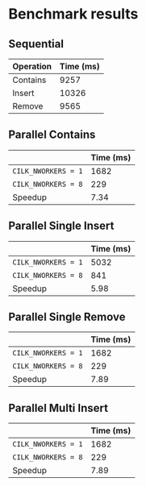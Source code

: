 # Benchmark results

## Sequential 

| Operation | Time (ms) |
| ------------- | ------------- | 
| Contains | 9257 |
| Insert | 10326 |
| Remove | 9565 |

## Parallel Contains

| | Time (ms) | 
| ------------- | ------------- |
| `CILK_NWORKERS = 1` | 1682 |
| `CILK_NWORKERS = 8` | 229 |
| Speedup | 7.34 |

## Parallel Single Insert

| | Time (ms) | 
| ------------- | ------------- |
| `CILK_NWORKERS = 1` | 5032 |
| `CILK_NWORKERS = 8` | 841 |
| Speedup | 5.98 |

## Parallel Single Remove

| | Time (ms) | 
| ------------- | ------------- |
| `CILK_NWORKERS = 1` | 1682 |
| `CILK_NWORKERS = 8` | 229 |
| Speedup | 7.89 | 7.34 |

## Parallel Multi Insert

| | Time (ms) | 
| ------------- | ------------- |
| `CILK_NWORKERS = 1` | 1682 |
| `CILK_NWORKERS = 8` | 229 |
| Speedup | 7.89 | 7.34 |

